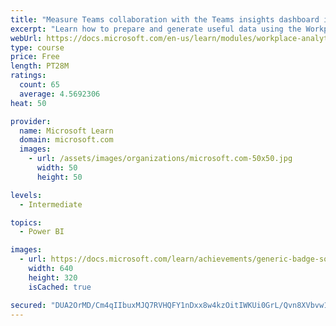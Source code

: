 ```yaml
---
title: "Measure Teams collaboration with the Teams insights dashboard in Workplace Analytics"
excerpt: "Learn how to prepare and generate useful data using the Workplace Analytics Power BI Teams insights dashboard.  Analyze Microsoft Teams adoption trends from the populated reports."
webUrl: https://docs.microsoft.com/en-us/learn/modules/workplace-analytics-teams-insights/
type: course
price: Free
length: PT28M
ratings:
  count: 65
  average: 4.5692306
heat: 50

provider:
  name: Microsoft Learn
  domain: microsoft.com
  images:
    - url: /assets/images/organizations/microsoft.com-50x50.jpg
      width: 50
      height: 50

levels:
  - Intermediate

topics:
  - Power BI

images:
  - url: https://docs.microsoft.com/learn/achievements/generic-badge-social.png
    width: 640
    height: 320
    isCached: true

secured: "DUA2OrMD/Cm4qIIbuxMJQ7RVHQFY1nDxx8w4kzOitIWKUi0GrL/Qvn8XVbvw1yrktTDrkYK9r1bdGhYPY3BcLkUW4mZ47RUcTYFFBF7pY2bgnP0yg0+uILydbumRUZ8qf0q9OCk77iSty83coMfdfFl3KWf+mQdFpof98vP9z5Cgf2GTwyC9ZqUVK3jpXnvUPwHvBBP3gUSI4dcSQa1RPfUF2Dmils876gdwDBZkVtPJXCrmTgDEZ8hKJfdLOoGNkSAAkwXSIVuXERTctYvHEySYAOjB0wycBUO5D1nJ4gtJMuxjCAaFJFvCQ3ugB2k6tU3ZayRRZaJKjEV0TNvsQCz/oXSCsRtgimo+dU61ofIQJFHu0nKCEWB5uzBhuWQPR3JdvDJL5Ecm4Q4KwFeHAuv5SnSykgbE4nCYBb5t/e0=;jlQlhC6PF4JktI2zRxUz2Q=="
---
```


